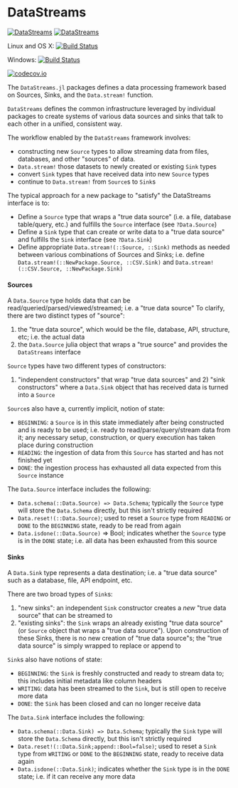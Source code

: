 # DataStreams

[![DataStreams](http://pkg.julialang.org/badges/DataStreams_0.4.svg)](http://pkg.julialang.org/?pkg=DataStreams&ver=0.4)
[![DataStreams](http://pkg.julialang.org/badges/DataStreams_0.5.svg)](http://pkg.julialang.org/?pkg=DataStreams)

Linux and OS X: [![Build Status](https://travis-ci.org/JuliaData/DataStreams.jl.svg?branch=master)](https://travis-ci.org/JuliaData/DataStreams.jl)

Windows: [![Build Status](https://ci.appveyor.com/api/projects/status/github/JuliaData/DataStreams.jl?branch=master&svg=true)](https://ci.appveyor.com/project/JuliaData/datastreams-jl/branch/master)

[![codecov.io](http://codecov.io/github/JuliaData/DataStreams.jl/coverage.svg?branch=master)](http://codecov.io/github/JuliaData/DataStreams.jl?branch=master)

The `DataStreams.jl` packages defines a data processing framework based on Sources, Sinks, and the `Data.stream!` function.

`DataStreams` defines the common infrastructure leveraged by individual packages to create systems of various
data sources and sinks that talk to each other in a unified, consistent way.

The workflow enabled by the `DataStreams` framework involves:
 * constructing new `Source` types to allow streaming data from files, databases, and other "sources" of data.
 * `Data.stream!` those datasets to newly created or existing `Sink` types
 * convert `Sink` types that have received data into new `Source` types
 * continue to `Data.stream!` from `Source`s to `Sink`s

The typical approach for a new package to "satisfy" the DataStreams interface is to:
 * Define a `Source` type that wraps a "true data source" (i.e. a file, database table/query, etc.) and fulfills the `Source` interface (see `?Data.Source`)
 * Define a `Sink` type that can create or write data to a "true data source" and fulfills the `Sink` interface (see `?Data.Sink`)
 * Define appropriate `Data.stream!(::Source, ::Sink)` methods as needed between various combinations of Sources and Sinks;
   i.e. define `Data.stream!(::NewPackage.Source, ::CSV.Sink)` and `Data.stream!(::CSV.Source, ::NewPackage.Sink)`

#### Sources
A `Data.Source` type holds data that can be read/queried/parsed/viewed/streamed; i.e. a "true data source"
To clarify, there are two distinct types of "source":
  1) the "true data source", which would be the file, database, API, structure, etc; i.e. the actual data
  2) the `Data.Source` julia object that wraps a "true source" and provides the `DataStreams` interface

`Source` types have two different types of constructors:
  1) "independent constructors" that wrap "true data sources"
  and 2) "sink constructors" where a `Data.Sink` object that has received data is turned into a `Source`

`Source`s also have a, currently implicit, notion of state:
  * `BEGINNING`: a `Source` is in this state immediately after being constructed and is ready to be used; i.e. ready to read/parse/query/stream data from it; any necessary setup, construction, or query execution has taken place during construction
  * `READING`: the ingestion of data from this `Source` has started and has not finished yet
  * `DONE`: the ingestion process has exhausted all data expected from this `Source` instance

The `Data.Source` interface includes the following:
 * `Data.schema(::Data.Source) => Data.Schema`; typically the `Source` type will store the `Data.Schema` directly, but this isn't strictly required
 * `Data.reset!(::Data.Source)`; used to reset a `Source` type from `READING` or `DONE` to the `BEGINNING` state, ready to be read from again
 * `Data.isdone(::Data.Source)` => Bool; indicates whether the `Source` type is in the `DONE` state; i.e. all data has been exhausted from this source

#### Sinks
A `Data.Sink` type represents a data destination; i.e. a "true data source" such as a database, file, API endpoint, etc.

There are two broad types of `Sink`s:
  1) "new sinks": an independent `Sink` constructor creates a *new* "true data source" that can be streamed to
  2) "existing sinks": the `Sink` wraps an already existing "true data source" (or `Source` object that wraps a "true data source").
    Upon construction of these Sinks, there is no new creation of "true data source"s; the "true data source" is simply wrapped to replace or append to

`Sink`s also have notions of state:
  * `BEGINNING`: the `Sink` is freshly constructed and ready to stream data to; this includes initial metadata like column headers
  * `WRITING`: data has been streamed to the `Sink`, but is still open to receive more data
  * `DONE`: the `Sink` has been closed and can no longer receive data

The `Data.Sink` interface includes the following:
 * `Data.schema(::Data.Sink) => Data.Schema`; typically the `Sink` type will store the `Data.Schema` directly, but this isn't strictly required
 * `Data.reset!(::Data.Sink;append::Bool=false)`; used to reset a `Sink` type from `WRITING` or `DONE` to the `BEGINNING` state, ready to receive data again
 * `Data.isdone(::Data.Sink)`; indicates whether the `Sink` type is in the `DONE` state; i.e. if it can receive any more data

